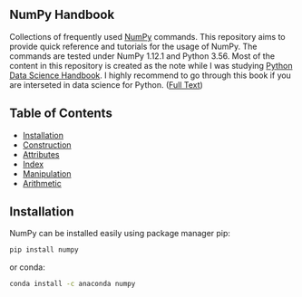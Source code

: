 ## NumPy Handbook
Collections of frequently used [NumPy](http://www.numpy.org/) commands. This repository aims to provide quick reference and tutorials for the usage of NumPy. The commands are tested under NumPy 1.12.1 and Python 3.56. Most of the content in this repository is created as the note while I was studying [Python Data Science Handbook](http://shop.oreilly.com/product/0636920034919.do). I highly recommend to go through this book if you are interseted in data science for Python. ([Full Text](https://jakevdp.github.io/PythonDataScienceHandbook/))

## Table of Contents
* [Installation](#installation)
* [Construction](notebooks/construction.ipynb)
* [Attributes](notebooks/attributes.ipynb)
* [Index](notebooks/index.ipynb)
* [Manipulation](notebooks/manipulation.ipynb)
* [Arithmetic](noteboos/arithmetic.ipynb)

## Installation
NumPy can be installed easily using package manager pip:
```bash
pip install numpy
```
or conda:
```bash
conda install -c anaconda numpy
```
